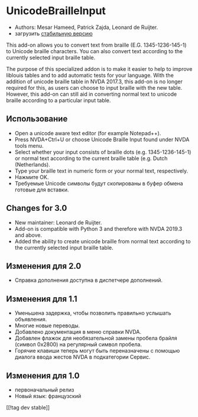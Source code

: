 # UnicodeBrailleInput #

* Authors: Mesar Hameed, Patrick Zajda, Leonard de Ruijter.
* загрузить [стабильную версию][1]

This add-on allows you to convert text from braille (E.G. 1345-1236-145-1)
to Unicode braille characters.  You can also convert text according to the
currently selected input braille table.

The purpose of this specialized addon is to make it easier to help to
improve liblouis tables and to add automatic tests for your language.  With
the addition of unicode braille table in NVDA 2017.3, this add-on is no
longer required for this, as users can choose to input braille with the new
table.  However, this add-on can still aid in converting normal text to
unicode braille according to a particular input table.

## Использование

* Open a unicode aware text editor (for example Notepad++).
* Press NVDA+Ctrl+U or choose Unicode Braille Input found under NVDA tools
  menu.
* Select whether your input consists of braille dots (e.g. 1345-1236-145-1)
  or normal text according to the current braille table (e.g. Dutch
  (Netherlands).
* Type your braille text in numeric form or your normal text, respectively.
* Нажмите OK.
* Требуемые Unicode символы будут скопированы в буфер обмена готовые для
  вставки.

## Changes for 3.0

* New maintainer: Leonard de Ruijter.
* Add-on is compatible with Python 3 and therefore with NVDA 2019.3 and
  above.
* Added the ability to create unicode braille from normal text according to
  the currently selected input braille table.

## Изменения для 2.0

* Справка дополнения доступна в диспетчере дополнений.

## Изменения для 1.1 ##

* Уменьшена задержка, чтобы позволить правильно услышать объявления.
* Многие новые переводы.
* Добавлено документация в меню справки NVDA.
* Добавлен флажок для необязательной замены пробела брайля (символ 0x2800)
  на регулярный символ пробела.
* Горячие клавиши теперь могут быть переназначены с помощью диалога ввода
  жестов NVDA в подкатегории Сервис.

## Изменения для 1.0 ##

* первоначальный релиз
* Новый язык: французский

[[!tag dev stable]]

[1]: https://addons.nvda-project.org/files/get.php?file=ubi
